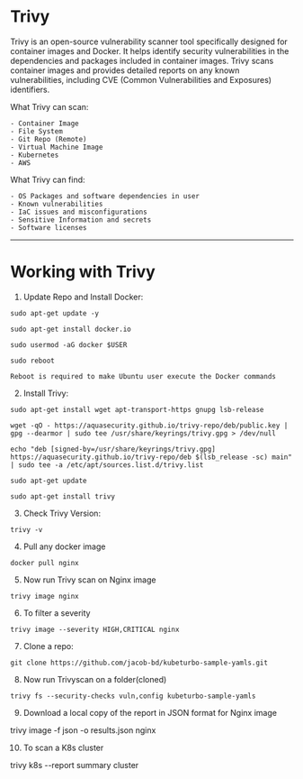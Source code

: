 # Trivy

Trivy is an open-source vulnerability scanner tool specifically designed for container images and Docker. It helps identify security vulnerabilities in the dependencies and packages included in container images. Trivy scans container images and provides detailed reports on any known vulnerabilities, including CVE (Common Vulnerabilities and Exposures) identifiers.

What Trivy can scan:
```
- Container Image
- File System
- Git Repo (Remote)
- Virtual Machine Image
- Kubernetes
- AWS
```
What Trivy can find:
```
- OS Packages and software dependencies in user
- Known vulnerabilities 
- IaC issues and misconfigurations
- Sensitive Information and secrets
- Software licenses
```

---
# Working with Trivy

1. Update Repo and Install Docker:
```
sudo apt-get update -y

sudo apt-get install docker.io

sudo usermod -aG docker $USER
```
```
sudo reboot
```
`Reboot is required to make Ubuntu user execute the Docker commands`

2. Install Trivy:
```
sudo apt-get install wget apt-transport-https gnupg lsb-release

wget -qO - https://aquasecurity.github.io/trivy-repo/deb/public.key | gpg --dearmor | sudo tee /usr/share/keyrings/trivy.gpg > /dev/null

echo "deb [signed-by=/usr/share/keyrings/trivy.gpg] https://aquasecurity.github.io/trivy-repo/deb $(lsb_release -sc) main" | sudo tee -a /etc/apt/sources.list.d/trivy.list

sudo apt-get update

sudo apt-get install trivy
```

3. Check Trivy Version:
```
trivy -v
```

4. Pull any docker image
```
docker pull nginx
```

5. Now run Trivy scan on Nginx image
```
trivy image nginx
```

6. To filter a severity
```
trivy image --severity HIGH,CRITICAL nginx
```

7. Clone a repo:
```
git clone https://github.com/jacob-bd/kubeturbo-sample-yamls.git
```

8. Now run Trivyscan on a folder(cloned)
```
trivy fs --security-checks vuln,config kubeturbo-sample-yamls
```

9. Download a local copy of the report in JSON format for Nginx image

trivy image -f json -o results.json nginx


10. To scan a K8s cluster

trivy k8s --report summary cluster
